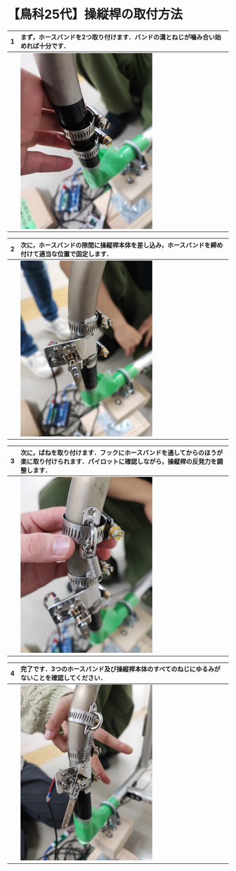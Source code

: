 # 【鳥科25代】操縦桿の取付方法
|1|まず，ホースバンドを2つ取り付けます．バンドの溝とねじが噛み合い始めれば十分です．|
|---|:---|
||<img src="images/fit_hose_band.jpg" height="400px">|

|2|次に，ホースバンドの隙間に操縦桿本体を差し込み，ホースバンドを締め付けて適当な位置で固定します．|
|---|:---|
||<img src="images/install_joystick.jpg" height="400px">|

|3|次に，ばねを取り付けます．フックにホースバンドを通してからのほうが楽に取り付けられます．パイロットに確認しながら，操縦桿の反発力を調整します．|
|---|:---|
||<img src="images/install_spring.jpg" height="400px">|

|4|完了です．3つのホースバンド及び操縦桿本体のすべてのねじにゆるみがないことを確認してください．|
|---|:---|
||<img src="images/complete_installation.jpg" height="400px">|
